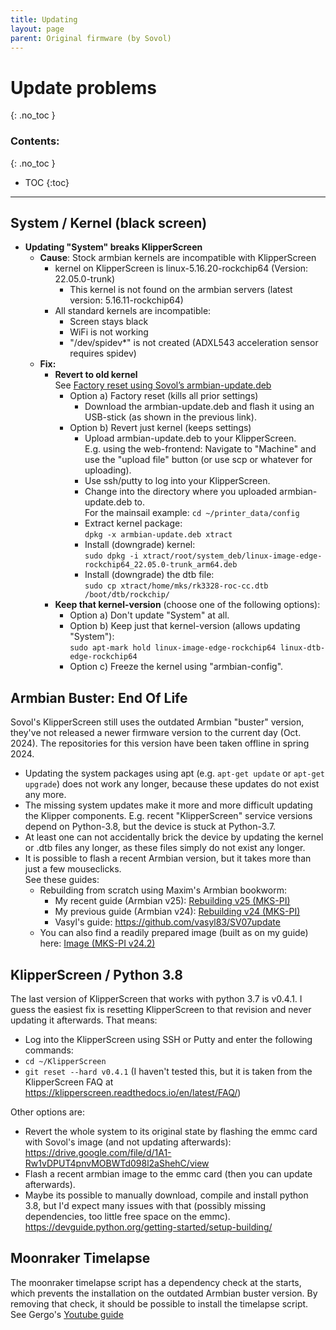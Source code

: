 ```yaml
---
title: Updating
layout: page
parent: Original firmware (by Sovol)
---
```

# Update problems
{: .no_toc }
### Contents:
{: .no_toc }
- TOC
{:toc}
----

<!-- See also: <https://github.com/3DPrintDemon/How-to-Update-Sovol-Klipper-Screen-To-Latest-Klipper-SV06-and-SV07 -->

## System / Kernel (black screen)

- **Updating "System" breaks KlipperScreen**  
  - **Cause**: Stock armbian kernels are incompatible with KlipperScreen
    - kernel on KlipperScreen is linux-5.16.20-rockchip64 (Version: 22.05.0-trunk)
      - This kernel is not found on the armbian servers (latest version: 5.16.11-rockchip64)
    - All standard kernels are incompatible:
      - Screen stays black
      - WiFi is not working
      - "/dev/spidev*" is not created (ADXL543 acceleration sensor requires spidev)
  - **Fix:**
    - **Revert to old kernel**  
      See [Factory reset using Sovol’s armbian-update.deb](bootloop.html#factory-reset-using-sovols-armbian-updatedeb)
      - Option a) Factory reset (kills all prior settings)
         - Download the armbian-update.deb and flash it using an USB-stick (as shown in the previous link).
      - Option b) Revert just kernel (keeps settings)
         - Upload armbian-update.deb to your KlipperScreen.  
           E.g. using the web-frontend: Navigate to "Machine" and use the "upload file" button (or use scp or whatever for uploading).
         - Use ssh/putty to log into your KlipperScreen.
         - Change into the directory where you uploaded armbian-update.deb to.  
           For the mainsail example: `cd ~/printer_data/config`
         - Extract kernel package:  
	   `dpkg -x armbian-update.deb xtract`
         - Install (downgrade) kernel:  
	   `sudo dpkg -i xtract/root/system_deb/linux-image-edge-rockchip64_22.05.0-trunk_arm64.deb`
         - Install (downgrade) the dtb file:  
	   `sudo cp xtract/home/mks/rk3328-roc-cc.dtb /boot/dtb/rockchip/`
    - **Keep that kernel-version** (choose one of the following options):
      - Option a) Don't update "System" at all.
      - Option b) Keep just that kernel-version (allows updating "System"):  
           `sudo apt-mark hold linux-image-edge-rockchip64 linux-dtb-edge-rockchip64`
      - Option c) Freeze the kernel using "armbian-config".


## Armbian Buster: End Of Life
Sovol's KlipperScreen still uses the outdated Armbian "buster" version, they've not released a newer firmware version to the current day (Oct. 2024).
The repositories for this version have been taken offline in spring 2024.
  * Updating the system packages using apt (e.g. `apt-get update` or `apt-get upgrade`) does not work any longer, because these updates do not exist any more.
  * The missing system updates make it more and more difficult updating the Klipper components. E.g. recent "KlipperScreen" service versions depend on Python-3.8, but the device is stuck at Python-3.7.
  * At least one can not accidentally brick the device by updating the kernel or .dtb files any longer, as these files simply do not exist any longer.
  * It is possible to flash a recent Armbian version, but it takes more than just a few mouseclicks.  
     See these guides:
    * Rebuilding from scratch using Maxim's Armbian bookworm:
      * My recent guide (Armbian v25): [Rebuilding v25 (MKS-PI)](armbian-mkspi-mainline-setup-v25-2.html)
      * My previous guide (Armbian v24): [Rebuilding v24 (MKS-PI)](armbian-mkspi-setup-v24-2.html)
      * Vasyl's guide: <https://github.com/vasyl83/SV07update>
    * You can also find a readily prepared image (built as on my guide) here: [Image (MKS-PI v24.2)](armbian-mkspi-image-v24-2.html)


## KlipperScreen / Python 3.8
The last version of KlipperScreen that works with python 3.7 is v0.4.1.
I guess the easiest fix is resetting KlipperScreen to that revision and never updating it afterwards. That means:
  * Log into the KlipperScreen using SSH or Putty and enter the following commands:
  * `cd ~/KlipperScreen`
  * `git reset --hard v0.4.1`
(I haven't tested this, but it is taken from the KlipperScreen FAQ at <https://klipperscreen.readthedocs.io/en/latest/FAQ/>)

Other options are:
  * Revert the whole system to its original state by flashing the emmc card with Sovol's image (and not updating afterwards): <https://drive.google.com/file/d/1A1-Rw1vDPUT4pnvMOBWTd098l2aShehC/view>
  * Flash a recent armbian image to the emmc card (then you can update afterwards).
  * Maybe its possible to manually download, compile and install python 3.8, but I'd expect many issues with that (possibly missing dependencies, too little free space on the emmc). <https://devguide.python.org/getting-started/setup-building/>


## Moonraker Timelapse
The moonraker timelapse script has a dependency check at the starts, which prevents the installation on the outdated Armbian buster version.
By removing that check, it should be possible to install the timelapse script.
See Gergo's [Youtube guide](https://www.youtube.com/watch?v=86CFV_CbrvQ&t=457s)


